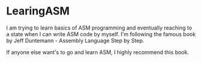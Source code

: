 # LearingASM
I am trying to learn basics of ASM programming and eventually reaching to a state when I can write ASM code by myself.
I'm following the famous book by Jeff Duntemann - Assembly Language Step by Step.

If anyone else want's to go and learn ASM, I highly recommend this book.